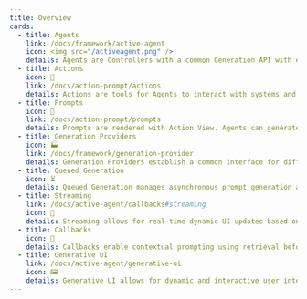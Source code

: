 ```yaml
---
title: Overview
cards:
  - title: Agents
    link: /docs/framework/active-agent
    icon: <img src="/activeagent.png" />
    details: Agents are Controllers with a common Generation API with enhanced memory and tooling.
  - title: Actions 
    icon: 🦾
    link: /docs/action-prompt/actions
    details: Actions are tools for Agents to interact with systems and code.
  - title: Prompts
    icon: 📝
    link: /docs/action-prompt/prompts
    details: Prompts are rendered with Action View. Agents can generate content using Action View.
  - title: Generation Providers
    icon: 🏭
    link: /docs/framework/generation-provider
    details: Generation Providers establish a common interface for different AI service providers.
  - title: Queued Generation
    icon: ⏳
    details: Queued Generation manages asynchronous prompt generation and response cycles with Active Job.
  - title: Streaming
    link: /docs/active-agent/callbacks#streaming
    icon: 📡
    details: Streaming allows for real-time dynamic UI updates based on user & agent interactions, enhancing user experience and responsiveness in AI-driven applications.
  - title: Callbacks
    icon: 🔄
    details: Callbacks enable contextual prompting using retrieval before_action or persistence after_generation.
  - title: Generative UI
    link: /docs/active-agent/generative-ui
    icon: 🖼️
    details: Generative UI allows for dynamic and interactive user interfaces that adapt based on AI-generated interactions and content, enhancing user engagement and experience.
---
```


<FeatureCards :cards="$frontmatter.cards" />